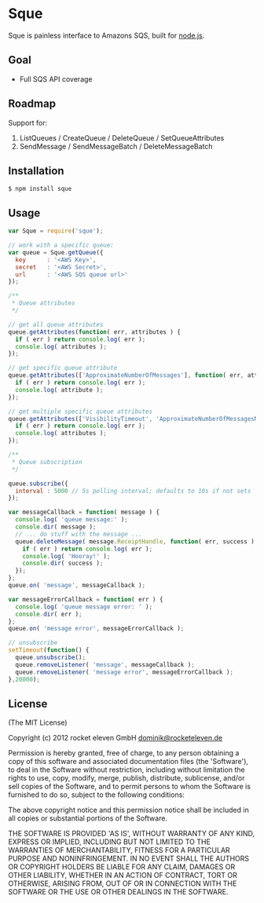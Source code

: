 # Sque

Sque is painless interface to Amazons SQS, built for [node.js](http://nodejs.org).

## Goal

- Full SQS API coverage

## Roadmap

Support for:

1. ListQueues / CreateQueue / DeleteQueue / SetQueueAttributes
2. SendMessage / SendMessageBatch / DeleteMessageBatch

## Installation

    $ npm install sque

## Usage

```js
var Sque = require('sque');

// work with a specific queue:
var queue = Sque.getQueue({
  key      : '<AWS Key>',
  secret   : '<AWS Secret>',
  url      : '<AWS SQS queue url>'
});

/**
 * Queue attributes
 */

// get all queue attributes
queue.getAttributes(function( err, attributes ) {
  if ( err ) return console.log( err );
  console.log( attributes );
});

// get specific queue attribute
queue.getAttributes(['ApproximateNumberOfMessages'], function( err, attribute ) {
  if ( err ) return console.log( err );
  console.log( attribute );
});

// get multiple specific queue attributes
queue.getAttributes(['VisibilityTimeout', 'ApproximateNumberOfMessagesNotVisible'], function( err, attributes ) {
  if ( err ) return console.log( err );
  console.log( attributes );
});

/**
 * Queue subscription
 */

queue.subscribe({
  interval : 5000 // 5s polling interval; defaults to 10s if not sets
});

var messageCallback = function( message ) {
  console.log( 'queue message:' );
  console.dir( message );
  // ... do stuff with the message ...
  queue.deleteMessage( message.ReceiptHandle, function( err, success ) {
    if ( err ) return console.log( err );
    console.log( 'Hooray!' );
    console.dir( success );
  });
};
queue.on( 'message', messageCallback );

var messageErrorCallback = function( err ) {
  console.log( 'queue message error: ' );
  console.dir( err );
};
queue.on( 'message error', messageErrorCallback );

// unsubscribe
setTimeout(function() {
  queue.unsubscribe();
  queue.removeListener( 'message', messageCallback );
  queue.removeListener( 'message error', messageErrorCallback );
},20000);
```

## License

(The MIT License)

Copyright (c) 2012 rocket eleven GmbH <dominik@rocketeleven.de>

Permission is hereby granted, free of charge, to any person obtaining a copy of this software and associated documentation files (the 'Software'), to deal in the Software without restriction, including without limitation the rights to use, copy, modify, merge, publish, distribute, sublicense, and/or sell copies of the Software, and to permit persons to whom the Software is furnished to do so, subject to the following conditions:

The above copyright notice and this permission notice shall be included in all copies or substantial portions of the Software.

THE SOFTWARE IS PROVIDED 'AS IS', WITHOUT WARRANTY OF ANY KIND, EXPRESS OR IMPLIED, INCLUDING BUT NOT LIMITED TO THE WARRANTIES OF MERCHANTABILITY, FITNESS FOR A PARTICULAR PURPOSE AND NONINFRINGEMENT. IN NO EVENT SHALL THE AUTHORS OR COPYRIGHT HOLDERS BE LIABLE FOR ANY CLAIM, DAMAGES OR OTHER LIABILITY, WHETHER IN AN ACTION OF CONTRACT, TORT OR OTHERWISE, ARISING FROM, OUT OF OR IN CONNECTION WITH THE SOFTWARE OR THE USE OR OTHER DEALINGS IN THE SOFTWARE.